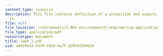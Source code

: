 ```yaml
---
content_type: resource
description: This file contains definition of a projection and aspects related to
  it.
file: null
file_location: /coursemedia/1-963-environmental-engineering-applications-of-geographic-information-systems-fall-2004/ede59d34b978b4194a7fd2056d109d24_lab4_2.pdf
file_type: application/pdf
resourcetype: Document
title: lab4_2.pdf
uid: ede59d34-b978-b419-4a7f-d2056d109d24
---
```

